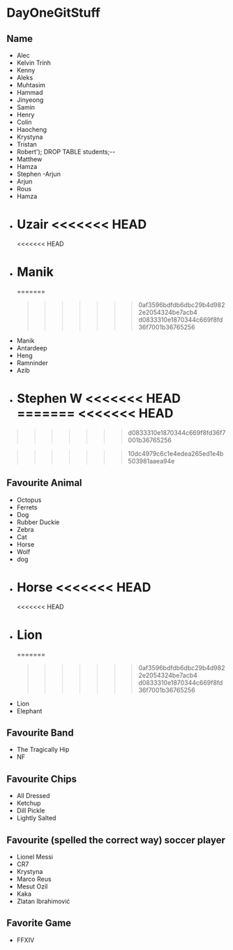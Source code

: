 # DayOneGitStuff

## Name

- Alec
- Kelvin Trinh
- Kenny
- Aleks
- Muhtasim
- Hammad
- Jinyeong
- Samin
- Henry
- Colin
- Haocheng
- Krystyna
- Tristan
- Robert'); DROP TABLE students;--
- Matthew
- Hamza
- Stephen
  -Arjun
- Arjun
- Rous
- Hamza
- Uzair
  <<<<<<< HEAD
  =======
  <<<<<<< HEAD
- # Manik
  =======
  > > > > > > > 0af3596bdfdb6dbc29b4d9822e2054324be7acb4
  > > > > > > > d0833310e1870344c669f8fd36f7001b36765256
- Manik
- Antardeep
- Heng
- Ramninder
- Azib
- Stephen W
<<<<<<< HEAD
=======
  <<<<<<< HEAD
  =======

> > > > > > > d0833310e1870344c669f8fd36f7001b36765256

>>>>>>> 10dc4979c6c1e4edea265ed1e4b503981aaea94e
## Favourite Animal

- Octopus
- Ferrets
- Dog
- Rubber Duckie
- Zebra
- Cat
- Horse
- Wolf
- dog
- Horse
  <<<<<<< HEAD
  =======
  <<<<<<< HEAD
- # Lion
  =======
  > > > > > > > 0af3596bdfdb6dbc29b4d9822e2054324be7acb4
  > > > > > > > d0833310e1870344c669f8fd36f7001b36765256
- Lion
- Elephant

## Favourite Band

- The Tragically Hip
- NF

## Favourite Chips

- All Dressed
- Ketchup
- Dill Pickle
- Lightly Salted

## Favourite (spelled the correct way) soccer player

- Lionel Messi
- CR7
- Krystyna
- Marco Reus
- Mesut Ozil
- Kaka
- Zlatan Ibrahimović

## Favorite Game

- FFXIV
